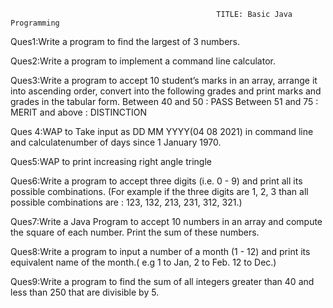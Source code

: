                                                   TITLE: Basic Java Programming
                                                  
                                                  
Ques1:Write a program to find the largest of 3 numbers.

Ques2:Write a program to implement a command line calculator.

Ques3:Write a program to accept 10 student’s marks in an array, arrange it into ascending order, convert into the following grades and print marks and grades in the tabular form. Between 40 and 50 : PASS Between 51 and 75 : MERIT and above : DISTINCTION

Ques 4:WAP to Take input as DD MM YYYY(04 08 2021) in command line and calculatenumber of days since 1 January 1970.

Ques5:WAP to print increasing right angle tringle

Ques6:Write a program to accept three digits (i.e. 0 - 9) and print all its possible combinations. (For example if the three digits are 1, 2, 3 than all possible combinations are : 123, 132, 213, 231, 312, 321.)

Ques7:Write a Java Program to accept 10 numbers in an array and compute the square of each number. Print the sum of these numbers.

Ques8:Write a program to input a number of a month (1 - 12) and print its equivalent name of the month.( e.g 1 to Jan, 2 to Feb. 12 to Dec.)

Ques9:Write a program to find the sum of all integers greater than 40 and less than 250 that are divisible by 5.

